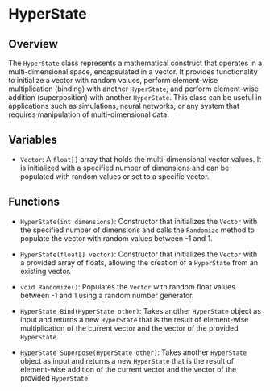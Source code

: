 # HyperState

## Overview
The `HyperState` class represents a mathematical construct that operates in a multi-dimensional space, encapsulated in a vector. It provides functionality to initialize a vector with random values, perform element-wise multiplication (binding) with another `HyperState`, and perform element-wise addition (superposition) with another `HyperState`. This class can be useful in applications such as simulations, neural networks, or any system that requires manipulation of multi-dimensional data.

## Variables

- `Vector`: A `float[]` array that holds the multi-dimensional vector values. It is initialized with a specified number of dimensions and can be populated with random values or set to a specific vector.

## Functions

- `HyperState(int dimensions)`: Constructor that initializes the `Vector` with the specified number of dimensions and calls the `Randomize` method to populate the vector with random values between -1 and 1.

- `HyperState(float[] vector)`: Constructor that initializes the `Vector` with a provided array of floats, allowing the creation of a `HyperState` from an existing vector.

- `void Randomize()`: Populates the `Vector` with random float values between -1 and 1 using a random number generator.

- `HyperState Bind(HyperState other)`: Takes another `HyperState` object as input and returns a new `HyperState` that is the result of element-wise multiplication of the current vector and the vector of the provided `HyperState`.

- `HyperState Superpose(HyperState other)`: Takes another `HyperState` object as input and returns a new `HyperState` that is the result of element-wise addition of the current vector and the vector of the provided `HyperState`.